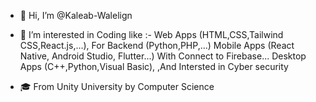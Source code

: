 - 👋 Hi, I’m @Kaleab-Walelign
- 👀 I’m interested in Coding like :-
                      Web Apps (HTML,CSS,Tailwind CSS,React.js,...), For Backend (Python,PHP,...)
                      Mobile Apps (React Native, Android Studio, Flutter...) With  Connect to Firebase...
                      Desktop Apps (C++,Python,Visual Basic),
      ,And Intersted in Cyber security
      
- 🎓 From Unity University by Computer Science
